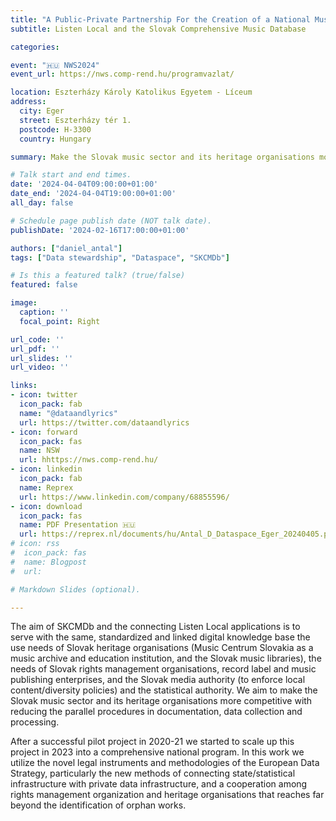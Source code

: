 ```yaml
---
title: "A Public-Private Partnership For the Creation of a National Music Dataspace"
subtitle: Listen Local and the Slovak Comprehensive Music Database

categories:

event: "🇭🇺 NWS2024" 
event_url: https://nws.comp-rend.hu/programvazlat/

location: Eszterházy Károly Katolikus Egyetem - Líceum
address:
  city: Eger
  street: Eszterházy tér 1.
  postcode: H-3300
  country: Hungary

summary: Make the Slovak music sector and its heritage organisations more competitive with reducing the parallel procedures in documentation, data collection and processing.

# Talk start and end times.
date: '2024-04-04T09:00:00+01:00'
date_end: '2024-04-04T19:00:00+01:00'
all_day: false

# Schedule page publish date (NOT talk date).
publishDate: '2024-02-16T17:00:00+01:00'

authors: ["daniel_antal"]
tags: ["Data stewardship", "Dataspace", "SKCMDb"]

# Is this a featured talk? (true/false)
featured: false

image:
  caption: ''
  focal_point: Right

url_code: ''
url_pdf: ''
url_slides: ''
url_video: ''

links:
- icon: twitter
  icon_pack: fab
  name: "@dataandlyrics"
  url: https://twitter.com/dataandlyrics
- icon: forward
  icon_pack: fas
  name: NSW
  url: hhttps://nws.comp-rend.hu/
- icon: linkedin
  icon_pack: fab
  name: Reprex
  url: https://www.linkedin.com/company/68855596/
- icon: download
  icon_pack: fas
  name: PDF Presentation 🇭🇺
  url: https://reprex.nl/documents/hu/Antal_D_Dataspace_Eger_20240405.pdf
# icon: rss
#  icon_pack: fas
#  name: Blogpost
#  url: 

# Markdown Slides (optional).

---
```


The aim of SKCMDb and the connecting Listen Local applications is to serve with the same, standardized and linked digital knowledge base the use needs of Slovak heritage organisations (Music Centrum Slovakia as a music archive and education institution, and the Slovak music libraries), the needs of Slovak rights management organisations, record label and music publishing enterprises, and the Slovak media authority (to enforce local content/diversity policies) and the statistical authority. We aim to make the Slovak music sector and its heritage organisations more competitive with reducing the parallel procedures in documentation, data collection and processing. 

After a successful pilot project in 2020-21 we started to scale up this project in 2023 into a comprehensive national program. In this work we utilize the novel legal instruments and methodologies of the European Data Strategy, particularly the new methods of connecting state/statistical infrastructure with private data infrastructure, and a cooperation among rights management organization and heritage organisations that reaches far beyond the identification of orphan works.
